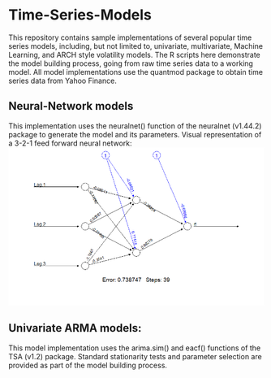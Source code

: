 # Time-Series-Models
This repository contains sample implementations of several popular time series models, including, but not limited to, univariate, multivariate, Machine Learning, and ARCH style volatility models. The R scripts here demonstrate the model building process, going from raw time series data to a working model. All model implementations use the quantmod package to obtain time series data from Yahoo Finance.

## Neural-Network models
This implementation uses the neuralnet() function of the neuralnet (v1.44.2) package to generate the model and its parameters.
Visual representation of a 3-2-1 feed forward neural network:
![](images/Sample_NN.png)

## Univariate ARMA models:
This model implementation uses the arima.sim() and eacf() functions of the TSA (v1.2) package. Standard stationarity tests and parameter selection are provided as part of the model building process.
